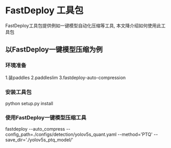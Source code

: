 # FastDeploy 工具包
FastDeploy工具包提供例如一键模型自动化压缩等工具, 本文降介绍如何使用此工具包

## 以FastDeploy一键模型压缩为例

### 环境准备
1.装paddles
2.paddleslim
3.fastdeploy-auto-compression

### 安装工具包
python setup.py install

### 使用FastDeploy一键模型压缩工具
fastdeploy --auto_compress --config_path=./configs/detection/yolov5s_quant.yaml --method='PTQ' --save_dir='./yolov5s_ptq_model/'

